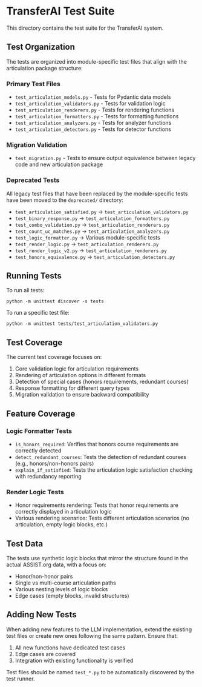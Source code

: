 # TransferAI Test Suite

This directory contains the test suite for the TransferAI system.

## Test Organization

The tests are organized into module-specific test files that align with the articulation package structure:

### Primary Test Files
- `test_articulation_models.py` - Tests for Pydantic data models
- `test_articulation_validators.py` - Tests for validation logic
- `test_articulation_renderers.py` - Tests for rendering functions
- `test_articulation_formatters.py` - Tests for formatting functions
- `test_articulation_analyzers.py` - Tests for analyzer functions
- `test_articulation_detectors.py` - Tests for detector functions

### Migration Validation
- `test_migration.py` - Tests to ensure output equivalence between legacy code and new articulation package

### Deprecated Tests
All legacy test files that have been replaced by the module-specific tests have been moved to the `deprecated/` directory:

- `test_articulation_satisfied.py` → `test_articulation_validators.py`
- `test_binary_response.py` → `test_articulation_formatters.py`
- `test_combo_validation.py` → `test_articulation_renderers.py`
- `test_count_uc_matches.py` → `test_articulation_analyzers.py`
- `test_logic_formatter.py` → Various module-specific tests
- `test_render_logic.py` → `test_articulation_renderers.py`
- `test_render_logic_v2.py` → `test_articulation_renderers.py`
- `test_honors_equivalence.py` → `test_articulation_detectors.py`

## Running Tests

To run all tests:

```
python -m unittest discover -s tests
```

To run a specific test file:

```
python -m unittest tests/test_articulation_validators.py
```

## Test Coverage

The current test coverage focuses on:
1. Core validation logic for articulation requirements
2. Rendering of articulation options in different formats
3. Detection of special cases (honors requirements, redundant courses)
4. Response formatting for different query types
5. Migration validation to ensure backward compatibility

## Feature Coverage

### Logic Formatter Tests

- `is_honors_required`: Verifies that honors course requirements are correctly detected
- `detect_redundant_courses`: Tests the detection of redundant courses (e.g., honors/non-honors pairs)
- `explain_if_satisfied`: Tests the articulation logic satisfaction checking with redundancy reporting

### Render Logic Tests

- Honor requirements rendering: Tests that honor requirements are correctly displayed in articulation logic
- Various rendering scenarios: Tests different articulation scenarios (no articulation, empty logic blocks, etc.)

## Test Data

The tests use synthetic logic blocks that mirror the structure found in the actual ASSIST.org data, with a focus on:

- Honor/non-honor pairs
- Single vs multi-course articulation paths
- Various nesting levels of logic blocks
- Edge cases (empty blocks, invalid structures)

## Adding New Tests

When adding new features to the LLM implementation, extend the existing test files or create new ones following the same pattern. Ensure that:

1. All new functions have dedicated test cases
2. Edge cases are covered
3. Integration with existing functionality is verified

Test files should be named `test_*.py` to be automatically discovered by the test runner. 